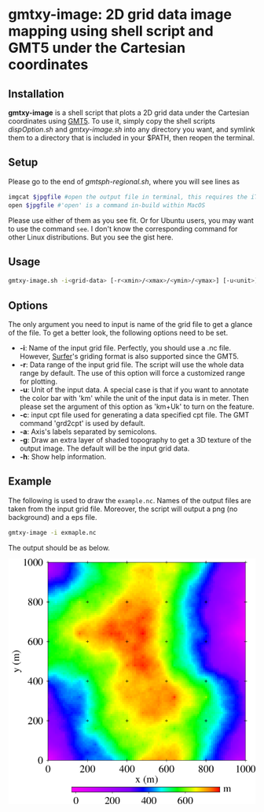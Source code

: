 # gmtxy-image: 2D grid data image mapping using shell script and GMT5 under the Cartesian coordinates

## Installation

**gmtxy-image** is a shell script that plots a 2D grid data under the Cartesian coordinates using [GMT5](https://gmt.soest.hawaii.edu). To use it, simply copy the shell scripts *dispOption.sh* and *gmtxy-image.sh* into any directory you want, and symlink them to a directory that is included in your $PATH, then reopen the terminal.

## Setup

Please go to the end of *gmtsph-regional.sh*, where you will see lines as
```bash
imgcat $jpgfile #open the output file in terminal, this requires the iTerm.app and imgcat.sh
open $jpgfile #'open' is a command in-build within MacOS
```
Please use either of them as you see fit. Or for Ubuntu users, you may want to use the command `see`. I don't know the corresponding command for other Linux distributions. But you see the gist here.

## Usage

```bash
gmtxy-image.sh -i<grid-data> [-r<xmin>/<xmax>/<ymin>/<ymax>] [-u<unit>] [-c<cpt-file>] [-a<x-label>,<y-label>] [-g] [-h]
```

## Options

The only argument you need to input is name of the grid file to get a glance of the file. To get a better look, the following options need to be set.

+ __-i__: Name of the input grid file. Perfectly, you should use a .nc file. However, [Surfer](https://www.goldensoftware.com/products/surfer)'s griding format is also supported since the GMT5.
+ __-r__: Data range of the input grid file. The script will use the whole data range by default. The use of this option will force a customized range for plotting.
+ __-u__: Unit of the input data. A special case is that if you want to annotate the color bar with 'km' while the unit of the input data is in meter. Then please set the argument of this option as 'km+Uk' to turn on the feature.
+ __-c__: input cpt file used for generating a data specified cpt file. The GMT command 'grd2cpt' is used by default.
+ __-a__: Axis's labels separated by semicolons.
+ __-g__: Draw an extra layer of shaded topography to get a 3D texture of the output image. The default will be the input grid data.
+ __-h__: Show help information.

## Example

The following is used to draw the `example.nc`. Names of the output files are taken from the input grid file. Moreover, the script will output a png (no background) and a eps file.

```bash
gmtxy-image -i exmaple.nc
```

The output should be as below.

![example image for gmtxy-image](example.png)
